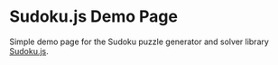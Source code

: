 Sudoku.js Demo Page
===================

Simple demo page for the Sudoku puzzle generator and solver library [Sudoku.js](https://github.com/vermaritika04/Sudoko_Solver).


